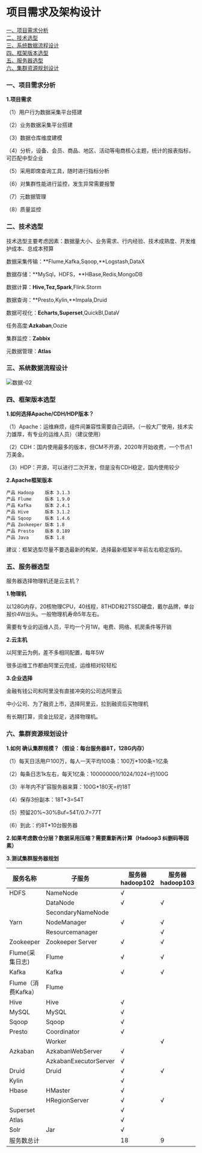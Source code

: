 # 项目需求及架构设计

<nav>
<a href="#一、项目需求分析">一、项目需求分析</a><br/>
<a href="#二、技术选型">二、技术选型</a><br/>
<a href="#三、系统数据流程设计">三、系统数据流程设计</a><br/>
    <a href="#四、框架版本选型">四、框架版本选型</a><br/>
    <a href="#五、服务器选型">五、服务器选型</a><br/>
    <a href="#六、集群资源规划设计">六、集群资源规划设计</a><br/>
</nav>

### 一、项目需求分析

**1.项目需求**

（1）用户行为数据采集平台搭建

（2）业务数据采集平台搭建

（3）数据仓库维度建模

（4）分析，设备、会员、商品、地区、活动等电商核心主题，统计的报表指标，可匹配中型企业

（5）采用即席查询工具，随时进行指标分析

（6）对集群性能进行监控，发生异常需要报警

（7）元数据管理

（8）质量监控



### 二、技术选型

技术选型主要考虑因素：数据量大小、业务需求、行内经验、技术成熟度、开发维护成本、总成本预算

数据采集传输：**Flume,Kafka,Sqoop,**Logstash,DataX

数据存储：**MySql，HDFS，**HBase,Redis,MongoDB

数据计算：**Hive,Tez,Spark**,Flink.Storm

数据查询：**Presto,Kylin,**Impala,Druid

数据可视化：**Echarts,Superset**,QuickBI,DataV

任务高度:**Azkaban**,Oozie

集群监控：**Zabbix**

元数据管理：**Atlas**



### 三、系统数据流程设计

![数据-02](E:\BigData-数据仓库\picture\数据-02.png)



### 四、框架版本选型

**1.如何选择Apache/CDH/HDP版本？**

（1）Apache：运维麻烦，组件间兼容性需要自己调研。（一般大厂使用，技术实力雄厚，有专业的运维人员）（建议使用）

（2）CDH：国内使用最多的版本，但CM不开源，2020年开始收费，一个节点1万美金。

（3）HDP：开源，可以进行二次开发，但是没有CDH稳定，国内使用较少

**2.Apache框架版本**

```
产品 Hadoop    版本 3.1.3
产品 Flume     版本 1.9.0
产品 Kafka     版本 2.4.1
产品 Hive   	 版本 3.1.2
产品 Sqoop     版本 1.4.6
产品 Zookeeper 版本 1.8
产品 Presto    版本 0.189
产品 Java      版本 1.8
```

建议：框架选型尽量不要选最新的构架，选择最新框架半年前左右稳定版的。



### 五、服务器选型

服务器选择物理机还是云主机？

**1.物理机**

以128G内存，20核物理CPU，40线程，8THDD和2TSSD硬盘，戴尔品牌，单台报价4W出头。一般物理机寿命5年左右。

需要有专业的运维人员，平均一个月1W。电费、网络、机房条件等开销

**2.云主机**

以阿里云为例，差不多相同配置，每年5W

很多运维工作都由阿里云完成，运维相对较轻松

**3.企业选择**

金融有钱公司和阿里没有直接冲突的公司选阿里云

中小公司、为了融资上市，选择阿里云，拉到融资后买物理机

有长期打算，资金比较足，选择物理机。



### 六、集群资源规划设计

**1.如何 确认集群规模？（假设：每台服务器8T，128G内存）**

（1）每天日活用户100万，每人一天平均100条：100万*100条=1亿条

（2）每条日志1k左右，每天1亿条：100000000/1024/1024=约100G

（3）半年内不扩容服务器来算：100G*180天=约18T

（4）保存3份副本：18T*3=54T

（5）预留20%~30%Buf=54T/0.7=77T

（6）到此：约8T*10台服务器

**2.如果考虑数仓分层？数据采用压缩？需要重新再计算（Hadoop3 纠删码等因素）**

**3.测试集群服务器规划**

| 服务名称           | 子服务                | 服务器  hadoop102 | 服务器  hadoop103 | 服务器  hadoop104 |
| ------------------ | --------------------- | ----------------- | ----------------- | ----------------- |
| HDFS               | NameNode              | √                 |                   |                   |
|                    | DataNode              | √                 | √                 | √                 |
|                    | SecondaryNameNode     |                   |                   | √                 |
| Yarn               | NodeManager           | √                 | √                 | √                 |
|                    | Resourcemanager       |                   | √                 |                   |
| Zookeeper          | Zookeeper Server      | √                 | √                 | √                 |
| Flume(采集日志)    | Flume                 | √                 | √                 |                   |
| Kafka              | Kafka                 | √                 | √                 | √                 |
| Flume（消费Kafka） | Flume                 |                   |                   | √                 |
| Hive               | Hive                  | √                 |                   |                   |
| MySQL              | MySQL                 | √                 |                   |                   |
| Sqoop              | Sqoop                 | √                 |                   |                   |
| Presto             | Coordinator           | √                 |                   |                   |
|                    | Worker                |                   | √                 | √                 |
| Azkaban            | AzkabanWebServer      | √                 |                   |                   |
|                    | AzkabanExecutorServer | √                 |                   |                   |
| Druid              | Druid                 | √                 | √                 | √                 |
| Kylin              |                       | √                 |                   |                   |
| Hbase              | HMaster               | √                 |                   |                   |
|                    | HRegionServer         | √                 | √                 | √                 |
| Superset           |                       | √                 |                   |                   |
| Atlas              |                       | √                 |                   |                   |
| Solr               | Jar                   | √                 |                   |                   |
| 服务数总计         |                       | 18                | 9                 | 9                 |



